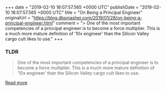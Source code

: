 +++
date = "2019-02-10 18:07:57.565 +0000 UTC"
publishDate = "2019-02-10 18:07:57.565 +0000 UTC"
title = "On Being a Principal Engineer"
originalUrl = "https://blog.dbsmasher.com/2019/01/28/on-being-a-principal-engineer.html"
comment = "> One of the most important competencies of a principal engineer is to become a force multiplier. This is a much more mature definition of ‘10x engineer’ than the Silicon Valley cargo cult likes to use."
+++

### TLDR

> One of the most important competencies of a principal engineer is to become a force multiplier. This is a much more mature definition of ‘10x engineer’ than the Silicon Valley cargo cult likes to use.

[Read more](https://blog.dbsmasher.com/2019/01/28/on-being-a-principal-engineer.html)
